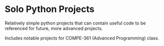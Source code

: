 # Solo Python Projects
Relatively simple python projects that can contain useful code to be referenced for future, more advanced projects.

Includes notable projects for COMPE-361 (Advanced Programming) class.
